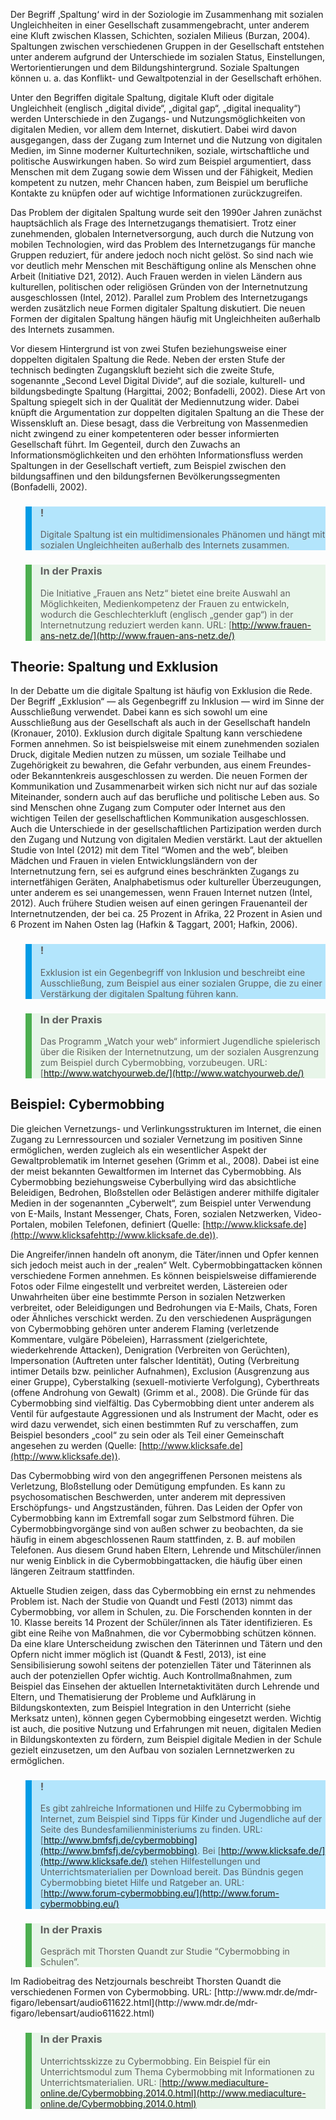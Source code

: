 <!-- filename: 03_Spaltung.md -->
<!-- title: Spaltung -->

Der Begriff ‚Spaltung‘ wird in der Soziologie im Zusammenhang mit sozialen Ungleichheiten in einer Gesellschaft zusammengebracht, unter anderem eine Kluft zwischen Klassen, Schichten, sozialen Milieus (Burzan, 2004). Spaltungen zwischen verschiedenen Gruppen in der Gesellschaft entstehen unter anderem aufgrund der Unterschiede im sozialen Status, Einstellungen, Wertorientierungen und dem Bildungshintergrund. Soziale Spaltungen können u. a. das Konflikt- und Gewaltpotenzial in der Gesellschaft erhöhen.

Unter den Begriffen digitale Spaltung, digitale Kluft oder digitale Ungleichheit (englisch „digital divide“, „digital gap“, „digital inequality“) werden Unterschiede in den Zugangs- und Nutzungsmöglichkeiten von digitalen Medien, vor allem dem Internet, diskutiert. Dabei wird davon ausgegangen, dass der Zugang zum Internet und die Nutzung von digitalen Medien, im Sinne moderner Kulturtechniken, soziale, wirtschaftliche und politische Auswirkungen haben. So wird zum Beispiel argumentiert, dass Menschen mit dem Zugang sowie dem Wissen und der Fähigkeit, Medien kompetent zu nutzen, mehr Chancen haben, zum Beispiel um berufliche Kontakte zu knüpfen oder auf wichtige Informationen zurückzugreifen.

Das Problem der digitalen Spaltung wurde seit den 1990er Jahren zunächst hauptsächlich als Frage des Internetzugangs thematisiert. Trotz einer zunehmenden, globalen Internetversorgung, auch durch die Nutzung von mobilen Technologien, wird das Problem des Internetzugangs für manche Gruppen reduziert, für andere jedoch noch nicht gelöst. So sind nach wie vor deutlich mehr Menschen mit Beschäftigung online als Menschen ohne Arbeit (Initiative D21, 2012). Auch Frauen werden in vielen Ländern aus kulturellen, politischen oder religiösen Gründen von der Internetnutzung ausgeschlossen (Intel, 2012). Parallel zum Problem des Internetzugangs werden zusätzlich neue Formen digitaler Spaltung diskutiert. Die neuen Formen der digitalen Spaltung hängen häufig mit Ungleichheiten außerhalb des Internets zusammen.

Vor diesem Hintergrund ist von zwei Stufen beziehungsweise einer doppelten digitalen Spaltung die Rede. Neben der ersten Stufe der technisch bedingten Zugangskluft bezieht sich die zweite Stufe, sogenannte „Second Level Digital Divide“, auf die soziale, kulturell- und bildungsbedingte Spaltung (Hargittai, 2002; Bonfadelli, 2002). Diese Art von Spaltung spiegelt sich in der Qualität der Mediennutzung wider. Dabei knüpft die Argumentation zur doppelten digitalen Spaltung an die These der Wissenskluft an. Diese besagt, dass die Verbreitung von Massenmedien nicht zwingend zu einer kompetenteren oder besser informierten Gesellschaft führt. Im Gegenteil, durch den Zuwachs an Informationsmöglichkeiten und den erhöhten Informationsfluss werden Spaltungen in der Gesellschaft vertieft, zum Beispiel zwischen den bildungsaffinen und den bildungsfernen Bevölkerungssegmenten (Bonfadelli, 2002).

<blockquote style="background: #B3E5FC; border-left: 10px solid #039BE5">

### !

Digitale Spaltung ist ein multidimensionales Phänomen und hängt mit sozialen Ungleichheiten außerhalb des Internets zusammen.

</blockquote>

<blockquote style="background: #E8F5E9; border-left: 10px solid #4CAF50">

### In der Praxis

Die Initiative „Frauen ans Netz“ bietet eine breite Auswahl an Möglichkeiten, Medienkompetenz der Frauen zu entwickeln, wodurch die Geschlechterkluft (englisch „gender gap“) in der Internetnutzung reduziert werden kann. URL: [http://www.frauen-ans-netz.de/](http://www.frauen-ans-netz.de/)

</blockquote>

## Theorie: Spaltung und Exklusion

In der Debatte um die digitale Spaltung ist häufig von Exklusion die Rede. Der Begriff „Exklusion“ — als Gegenbegriff zu Inklusion — wird im Sinne der Ausschließung verwendet. Dabei kann es sich sowohl um eine Ausschließung aus der Gesellschaft als auch in der Gesellschaft handeln (Kronauer, 2010). Exklusion durch digitale Spaltung kann verschiedene Formen annehmen. So ist beispielsweise mit einem zunehmenden sozialen Druck, digitale Medien nutzen zu müssen, um soziale Teilhabe und Zugehörigkeit zu bewahren, die Gefahr verbunden, aus einem Freundes- oder Bekanntenkreis ausgeschlossen zu werden. Die neuen Formen der Kommunikation und Zusammenarbeit wirken sich nicht nur auf das soziale Miteinander, sondern auch auf das berufliche und politische Leben aus. So sind Menschen ohne Zugang zum Computer oder Internet aus den wichtigen Teilen der gesellschaftlichen Kommunikation ausgeschlossen. Auch die Unterschiede in der gesellschaftlichen Partizipation werden durch den Zugang und Nutzung von digitalen Medien verstärkt. Laut der aktuellen Studie von Intel (2012) mit dem Titel “Women and the web”, bleiben Mädchen und Frauen in vielen Entwicklungsländern von der Internetnutzung fern, sei es aufgrund eines beschränkten Zugangs zu internetfähigen Geräten, Analphabetismus oder kultureller Überzeugungen, unter anderem es sei unangemessen, wenn Frauen Internet nutzen (Intel, 2012). Auch frühere Studien weisen auf einen geringen Frauenanteil der Internetnutzenden, der bei ca. 25 Prozent in Afrika, 22 Prozent in Asien und 6 Prozent im Nahen Osten lag (Hafkin &amp; Taggart, 2001; Hafkin, 2006).

<blockquote style="background: #B3E5FC; border-left: 10px solid #039BE5">

### !

Exklusion ist ein Gegenbegriff von Inklusion und beschreibt eine Ausschließung, zum Beispiel aus einer sozialen Gruppe, die zu einer Verstärkung der digitalen Spaltung führen kann.

</blockquote>

<blockquote style="background: #E8F5E9; border-left: 10px solid #4CAF50">

### In der Praxis

Das Programm „Watch your web“ informiert Jugendliche spielerisch über die Risiken der Internetnutzung, um der sozialen Ausgrenzung zum Beispiel durch Cybermobbing, vorzubeugen. URL: [http://www.watchyourweb.de/](http://www.watchyourweb.de/)

</blockquote>

## Beispiel: Cybermobbing

Die gleichen Vernetzungs- und Verlinkungsstrukturen im Internet, die einen Zugang zu Lernressourcen und sozialer Vernetzung im positiven Sinne ermöglichen, werden zugleich als ein wesentlicher Aspekt der Gewaltproblematik im Internet gesehen (Grimm et al., 2008). Dabei ist eine der meist bekannten Gewaltformen im Internet das Cybermobbing. Als Cybermobbing beziehungsweise Cyberbullying wird das absichtliche Beleidigen, Bedrohen, Bloßstellen oder Belästigen anderer mithilfe digitaler Medien in der sogenannten „Cyberwelt“, zum Beispiel unter Verwendung von E-Mails, Instant Messenger, Chats, Foren, sozialen Netzwerken, Video-Portalen, mobilen Telefonen, definiert (Quelle: [http://www.klicksafe.de](http://www.klicksafehttp://www.klicksafe.de.de)).

Die Angreifer/innen handeln oft anonym, die Täter/innen und Opfer kennen sich jedoch meist auch in der „realen“ Welt. Cybermobbingattacken können verschiedene Formen annehmen. Es können beispielsweise diffamierende Fotos oder Filme eingestellt und verbreitet werden, Lästereien oder Unwahrheiten über eine bestimmte Person in sozialen Netzwerken verbreitet, oder Beleidigungen und Bedrohungen via E-Mails, Chats, Foren oder Ähnliches verschickt werden. Zu den verschiedenen Ausprägungen von Cybermobbing gehören unter anderem Flaming (verletzende Kommentare, vulgäre Pöbeleien), Harrassment (zielgerichtete, wiederkehrende Attacken), Denigration (Verbreiten von Gerüchten), Impersonation (Auftreten unter falscher Identität), Outing (Verbreitung intimer Details bzw. peinlicher Aufnahmen), Exclusion (Ausgrenzung aus einer Gruppe), Cyberstalking (sexuell-motivierte Verfolgung), Cyberthreats (offene Androhung von Gewalt) (Grimm et al., 2008). Die Gründe für das Cybermobbing sind vielfältig. Das Cybermobbing dient unter anderem als Ventil für aufgestaute Aggressionen und als Instrument der Macht, oder es wird dazu verwendet, sich einen bestimmten Ruf zu verschaffen, zum Beispiel besonders „cool“ zu sein oder als Teil einer Gemeinschaft angesehen zu werden (Quelle: [http://www.klicksafe.de](http://www.klicksafe.de)).

Das Cybermobbing wird von den angegriffenen Personen meistens als Verletzung, Bloßstellung oder Demütigung empfunden. Es kann zu psychosomatischen Beschwerden, unter anderem mit depressiven Erschöpfungs- und Angstzuständen, führen. Das Leiden der Opfer von Cybermobbing kann im Extremfall sogar zum Selbstmord führen. Die Cybermobbingvorgänge sind von außen schwer zu beobachten, da sie häufig in einem abgeschlossenen Raum stattfinden, z. B. auf mobilen Telefonen. Aus diesem Grund haben Eltern, Lehrende und Mitschüler/innen nur wenig Einblick in die Cybermobbingattacken, die häufig über einen längeren Zeitraum stattfinden.

Aktuelle Studien zeigen, dass das Cybermobbing ein ernst zu nehmendes Problem ist. Nach der Studie von Quandt und Festl (2013) nimmt das Cybermobbing, vor allem in Schulen, zu. Die Forschenden konnten in der 10. Klasse bereits 14 Prozent der Schüler/innen als Täter identifizieren. Es gibt eine Reihe von Maßnahmen, die vor Cybermobbing schützen können. Da eine klare Unterscheidung zwischen den Täterinnen und Tätern und den Opfern nicht immer möglich ist (Quandt &amp; Festl, 2013), ist eine Sensibilisierung sowohl seitens der potenziellen Täter und Täterinnen als auch der potenziellen Opfer wichtig. Auch Kontrollmaßnahmen, zum Beispiel das Einsehen der aktuellen Internetaktivitäten durch Lehrende und Eltern, und Thematisierung der Probleme und Aufklärung in Bildungskontexten, zum Beispiel Integration in den Unterricht (siehe Merksatz unten), können gegen Cybermobbing eingesetzt werden. Wichtig ist auch, die positive Nutzung und Erfahrungen mit neuen, digitalen Medien in Bildungskontexten zu fördern, zum Beispiel digitale Medien in der Schule gezielt einzusetzen, um den Aufbau von sozialen Lernnetzwerken zu ermöglichen.

<blockquote style="background: #B3E5FC; border-left: 10px solid #039BE5">

### !

Es gibt zahlreiche Informationen und Hilfe zu Cybermobbing im Internet, zum Beispiel sind Tipps für Kinder und Jugendliche auf der Seite des Bundesfamilienministeriums zu finden. URL: [http://www.bmfsfj.de/cybermobbing](http://www.bmfsfj.de/cybermobbing). Bei [http://www.klicksafe.de/](http://www.klicksafe.de/) stehen Hilfestellungen und Unterrichtsmaterialien per Download bereit. Das Bündnis gegen Cybermobbing bietet Hilfe und Ratgeber an. URL: [http://www.forum-cybermobbing.eu/](http://www.forum-cybermobbing.eu/)

</blockquote>

<blockquote style="background: #E8F5E9; border-left: 10px solid #4CAF50">

### In der Praxis

Gespräch mit Thorsten Quandt zur Studie “Cybermobbing in Schulen”.  
</blockquote> Im Radiobeitrag des Netzjournals beschreibt Thorsten Quandt die verschiedenen Formen von Cybermobbing. URL: [http://www.mdr.de/mdr-figaro/lebensart/audio611622.html](http://www.mdr.de/mdr-figaro/lebensart/audio611622.html)

<blockquote style="background: #E8F5E9; border-left: 10px solid #4CAF50">

### In der Praxis

Unterrichtsskizze zu Cybermobbing. Ein Beispiel für ein Unterrichtsmodul zum Thema Cybermobbing mit Informationen zu Unterrichtsmaterialien. URL: [http://www.mediaculture-online.de/Cybermobbing.2014.0.html](http://www.mediaculture-online.de/Cybermobbing.2014.0.html)

</blockquote>
